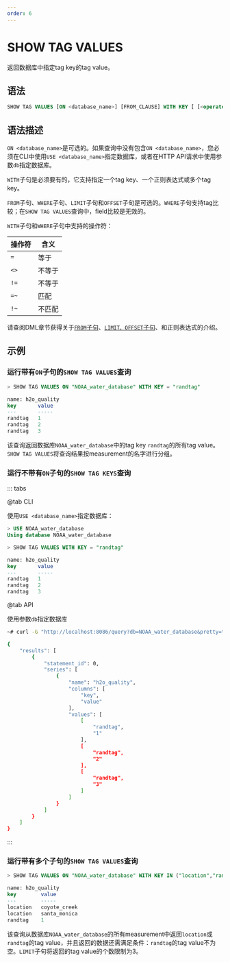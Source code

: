 ```yaml
---
order: 6
---
```


# SHOW TAG VALUES

返回数据库中指定tag key的tag value。

## 语法

```sql
SHOW TAG VALUES [ON <database_name>] [FROM_CLAUSE] WITH KEY [ [<operator> "<tag_key>" | <regular_expression>] | [IN ("<tag_key1>","<tag_key2")]] [WHERE <tag_key> <operator> ['<tag_value>' | <regular_expression>]] [LIMIT_CLAUSE] [OFFSET_CLAUSE]
```

## 语法描述

`ON <database_name>`是可选的。如果查询中没有包含`ON <database_name>`，您必须在CLI中使用`USE <database_name>`指定数据库，或者在HTTP API请求中使用参数`db`指定数据库。

`WITH`子句是必须要有的，它支持指定一个tag key、一个正则表达式或多个tag key。

`FROM`子句、`WHERE`子句、`LIMIT`子句和`OFFSET`子句是可选的。`WHERE`子句支持tag比较；在`SHOW TAG VALUES`查询中，field比较是无效的。

`WITH`子句和`WHERE`子句中支持的操作符：

| 操作符 | 含义   |
| ------ | ------ |
| `=`    | 等于   |
| `<>`   | 不等于 |
| `!=`   | 不等于 |
| `=~`   | 匹配   |
| `!~`   | 不匹配 |

请查阅DML章节获得关于[`FROM`子句](../DML/select.md#from子句)、[`LIMIT、OFFSET`子句](../DML/limit_offset.md)、和正则表达式的介绍。

## 示例

### 运行带有`ON`子句的`SHOW TAG VALUES`查询

```sql
> SHOW TAG VALUES ON "NOAA_water_database" WITH KEY = "randtag"

name: h2o_quality
key       value
---       -----
randtag   1
randtag   2
randtag   3
```

该查询返回数据库`NOAA_water_database`中的tag key `randtag`的所有tag value。`SHOW TAG VALUES`将查询结果按measurement的名字进行分组。

### 运行不带有`ON`子句的`SHOW TAG KEYS`查询

::: tabs

@tab CLI

使用`USE <database_name>`指定数据库：

```sql
> USE NOAA_water_database
Using database NOAA_water_database

> SHOW TAG VALUES WITH KEY = "randtag"

name: h2o_quality
key       value
---       -----
randtag   1
randtag   2
randtag   3
```

@tab API

使用参数`db`指定数据库

```bash
~# curl -G "http://localhost:8086/query?db=NOAA_water_database&pretty=true" --data-urlencode 'q=SHOW TAG VALUES WITH KEY = "randtag"'

{
    "results": [
        {
            "statement_id": 0,
            "series": [
                {
                    "name": "h2o_quality",
                    "columns": [
                        "key",
                        "value"
                    ],
                    "values": [
                        [
                            "randtag",
                            "1"
                        ],
                        [
                            "randtag",
                            "2"
                        ],
                        [
                            "randtag",
                            "3"
                        ]
                    ]
                }
            ]
        }
    ]
}
```

:::

### 运行带有多个子句的`SHOW TAG VALUES`查询

```sql
> SHOW TAG VALUES ON "NOAA_water_database" WITH KEY IN ("location","randtag") WHERE "randtag" =~ /./ LIMIT 3

name: h2o_quality
key        value
---        -----
location   coyote_creek
location   santa_monica
randtag	   1
```

该查询从数据库`NOAA_water_database`的所有measurement中返回`location`或`randtag`的tag value，并且返回的数据还需满足条件：`randtag`的tag value不为空。`LIMIT`子句将返回的tag value的个数限制为3。